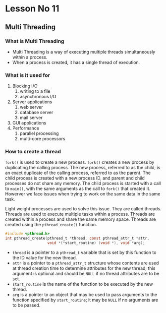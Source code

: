 # Lesson No 11

## Multi Threading

### What is Multi Threading

* Multi Threading is a way of executing multiple threads simultaneously within a process.
* When a process is created, it has a single thread of execution.
  
### What is it used for

1. Blocking I/O
   1. writing to a file
   2. asynchronous I/O
2. Server applications
   1. web server
   2. database server
   3. mail server
3. GUI applications
4. Performance
    1. parallel processing
    2. multi-core processors

### How to create a thread

`fork()` is used to create a new process. `fork()` creates a new process by duplicating the calling process.
The new process, referred to as the child, is an exact duplicate of the calling process, referred to as the parent.
The child process is created with a new process ID, and parent and child processes do not share any memory.
The child process is started with a call to `main()`, with the same arguments as the call to `fork()` that created it.
Howerver we face issues when trying to work on the same data in the same task.

Light weight processes are used to solve this issue. They are called threads.
Threads are used to execute multiple tasks within a process.
Threads are created within a process and share the same memory space.
Threads are created using the `pthread_create()` function.

```c
#include <pthread.h>
int pthread_create(pthread_t *thread, const pthread_attr_t *attr,
                   void *(*start_routine) (void *), void *arg);
```

* `thread` is a pointer to a `pthread_t` variable that is set by this function to the ID value for the new thread.
* `attr` is a pointer to a `pthread_attr_t` structure whose contents are used at thread creation time to determine attributes for the new thread; this argument is optional and should be `NULL` if no thread attributes are to be set.
* `start_routine` is the name of the function to be executed by the new thread.
* `arg` is a pointer to an object that may be used to pass arguments to the function specified by `start_routine`; it may be `NULL` if no arguments are to be passed.
